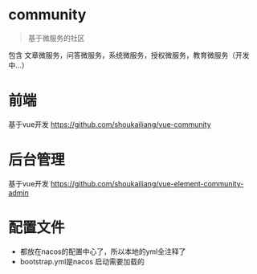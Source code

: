 # community
> 基于微服务的社区

包含 文章微服务，问答微服务，系统微服务，授权微服务，教育微服务（开发中...）
# 前端
基于vue开发 https://github.com/shoukailiang/vue-community

# 后台管理
基于vue开发 https://github.com/shoukailiang/vue-element-community-admin

# 配置文件
- 都放在nacos的配置中心了，所以本地的yml全注释了
- bootstrap.yml是nacos 启动需要加载的
